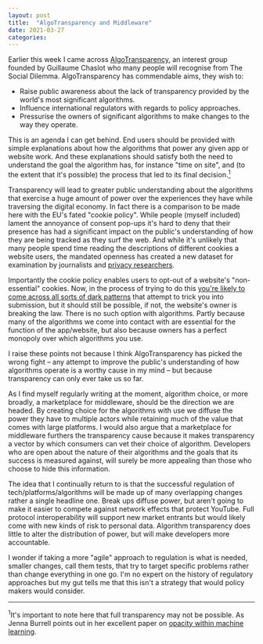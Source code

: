 ```yaml
---
layout: post
title:  "AlgoTransparency and Middleware"
date: 2021-03-27
categories:
---
```

Earlier this week I came across [AlgoTransparency](https://www.algotransparency.org), an interest group founded by Guillaume Chaslot who many people will recognise from The Social Dilemma. AlgoTransparency has commendable aims, they wish to:

- Raise public awareness about the lack of transparency provided by the world's most significant algorithms.
- Influence international regulators with regards to policy approaches.
- Pressurise the owners of significant algorithms to make changes to the way they operate.

This is an agenda I can get behind. End users should be provided with simple explanations about how the algorithms that power any given app or website work. And these explanations should satisfy both the need to understand the goal the algorithm has, for instance "time on site", and (to the extent that it's possible) the process that led to its final decision.<a href="#footnote1"><sup>1</sup></a>

Transparency will lead to greater public understanding about the algorithms that exercise a huge amount of power over the experiences they have while traversing the digital economy. In fact there is a comparison to be made here with the EU's fated "cookie policy". While people (myself included) lament the annoyance of consent pop-ups it's hard to deny that their presence has had a significant impact on the public's understanding of how they are being tracked as they surf the web. And while it's unlikely that many people spend time reading the descriptions of different cookies a website users, the mandated openness has created a new dataset for examination by journalists and [privacy researchers](https://www.top10vpn.com/research/).

Importantly the cookie policy enables users to opt-out of a website's "non-essential" cookies. Now, in the process of trying to do this [you're likely to come across all sorts of dark patterns](https://arxiv.org/abs/1909.02638) that attempt to trick you into submission, but it should still be possible, if not, the website's owner is breaking the law. There is no such option with algorithms. Partly because many of the algorithms we come into contact with are essential for the function of the app/website, but also because owners has a perfect monopoly over which algorithms you use.

I raise these points not because I think AlgoTransparency has picked the wrong fight – any attempt to improve the public's understanding of how algorithms operate is a worthy cause in my mind – but because transparency can only ever take us so far.

As I find myself regularly writing at the moment, algorithm choice, or more broadly, a marketplace for middleware, should be the direction we are headed. By creating choice for the algorithms with use we diffuse the power they have to multiple actors while retaining much of the value that comes with large platforms. I would also argue that a marketplace for middleware furthers the transparency cause because it makes transparency a vector by which consumers can vet their choice of algorithm. Developers who are open about the nature of their algorithms and the goals that its success is measured against, will surely be more appealing than those who choose to hide this information.

The idea that I continually return to is that the successful regulation of tech/platforms/algorithms will be made up of many overlapping changes rather a single headline one. Break ups diffuse power, but aren't going to make it easier to compete against network effects that protect YouTube. Full protocol interoperability will support new market entrants but would likely come with new kinds of risk to personal data. Algorithm transparency does little to alter the distribution of power, but will make developers more accountable.

I wonder if taking a more "agile" approach to regulation is what is needed, smaller changes, call them tests, that try to target specific problems rather than change everything in one go. I'm no expert on the history of regulatory approaches but my gut tells me that this isn't a strategy that would policy makers would consider.

---

<p id="footnote1"><sup>1</sup>It's important to note here that full transparency may not be possible. As Jenna Burrell points out in her excellent paper on <a href="https://journals.sagepub.com/doi/abs/10.1177/2053951715622512">opacity within machine learning</a>.</p>
